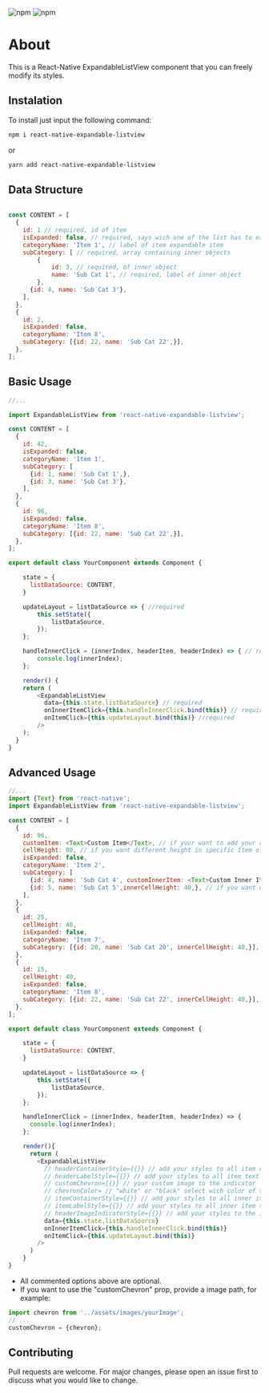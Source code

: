 ![npm](https://img.shields.io/npm/v/react-native?color=%232fa90f&label=react-native&style=plastic)
![npm](https://img.shields.io/npm/dm/react-native-expandable-listview?style=plastic)

# About

This is a React-Native ExpandableListView component that you can freely modify its styles.

## Instalation

To install just input the following command:

```bash
npm i react-native-expandable-listview
```

or

```bash
yarn add react-native-expandable-listview
```

## Data Structure

```javascript

const CONTENT = [
  {
    id: 1 // required, id of item
    isExpanded: false, // required, says wich one of the list has to expand or not
    categoryName: 'Item 1', // label of item expandable item
    subCategory: [ // required, array containing inner objects
        {
            id: 3, // required, of inner object
            name: 'Sub Cat 1', // required, label of inner object
        }, 
      {id: 4, name: 'Sub Cat 3'},
    ],
  },
  {
    id: 2,
    isExpanded: false,
    categoryName: 'Item 8',
    subCategory: [{id: 22, name: 'Sub Cat 22',}],
  },
];

```

## Basic Usage

```javascript
//...

import ExpandableListView from 'react-native-expandable-listview';

const CONTENT = [
  {
    id: 42,
    isExpanded: false,
    categoryName: 'Item 1',
    subCategory: [
      {id: 1, name: 'Sub Cat 1',},
      {id: 3, name: 'Sub Cat 3'},
    ],
  },
  {
    id: 96,
    isExpanded: false,
    categoryName: 'Item 8',
    subCategory: [{id: 22, name: 'Sub Cat 22',}],
  },
];

export default class YourComponent extends Component {

    state = {
      listDataSource: CONTENT,
    }

    updateLayout = listDataSource => { //required
        this.setState({
            listDataSource,
        });
    };

    handleInnerClick = (innerIndex, headerItem, headerIndex) => { // required
        console.log(innerIndex);
    };

    render() {
    return (
        <ExpandableListView
          data={this.state.listDataSource} // required
          onInnerItemClick={this.handleInnerClick.bind(this)} // required
          onItemClick={this.updateLayout.bind(this)} //required
        />
    );
  }
}
```

## Advanced Usage

```javascript
//...
import {Text} from 'react-native';
import ExpandableListView from 'react-native-expandable-listview';

const CONTENT = [
  {
    id: 96,
    customItem: <Text>Custom Item</Text>, // if your want to add your custom component to item
    cellHeight: 80, // if you want different height in specific Item of List
    isExpanded: false,
    categoryName: 'Item 2',
    subCategory: [
      {id: 4, name: 'Sub Cat 4', customInnerItem: <Text>Custom Inner Item</Text>,}, // if your want to add your custom component to inner item
      {id: 5, name: 'Sub Cat 5',innerCellHeight: 40,}, // if you want different height in specific inner Item of specific inner item of List
    ],
  },
  {
    id: 25,
    cellHeight: 40,
    isExpanded: false,
    categoryName: 'Item 7',
    subCategory: [{id: 20, name: 'Sub Cat 20', innerCellHeight: 40,}],
  },
  {
    id: 15,
    cellHeight: 40,
    isExpanded: false,
    categoryName: 'Item 8',
    subCategory: [{id: 22, name: 'Sub Cat 22', innerCellHeight: 40,}],
  },
];

export default class YourComponent extends Component {

    state = {
      listDataSource: CONTENT,
    }

    updateLayout = listDataSource => {
        this.setState({
            listDataSource,
        });
    };

    handleInnerClick = (innerIndex, headerItem, headerIndex) => {
      console.log(innerIndex);
    };

    render(){
      return (
        <ExpandableListView
          // headerContainerStyle={{}} // add your styles to all item container of your list
          // headerLabelStyle={{}} // add your styles to all item text of your list
          // customChevron={{}} // your custom image to the indicator
          // chevronColor= // "white" or "black" select wich color of the default indicator
          // itemContainerStyle={{}} // add your styles to all inner item containers of your list
          // itemLabelStyle={{}} // add your styles to all inner item text of your list
          // headerImageIndicatorStyle={{}} // add your styles to the image indicator of your list
          data={this.state.listDataSource}
          onInnerItemClick={this.handleInnerClick.bind(this)}
          onItemClick={this.updateLayout.bind(this)}
        />
      )
    }
}
```

- All commented options above are optional.
- If you want to use the "customChevron" prop, provide a image path, for example:

```javascript
import chevron from '../assets/images/yourImage';
// ...
customChevron = {chevron};
```

## Contributing

Pull requests are welcome. For major changes, please open an issue first to discuss what you would like to change.
